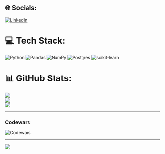 
## 🌐 Socials:
[![LinkedIn](https://img.shields.io/badge/LinkedIn-%230077B5.svg?logo=linkedin&logoColor=white)](https://linkedin.com/in/cameron-peace) 

# 💻 Tech Stack:
![Python](https://img.shields.io/badge/python-3670A0?style=for-the-badge&logo=python&logoColor=ffdd54) ![Pandas](https://img.shields.io/badge/pandas-%23150458.svg?style=for-the-badge&logo=pandas&logoColor=white) ![NumPy](https://img.shields.io/badge/numpy-%23013243.svg?style=for-the-badge&logo=numpy&logoColor=white) ![Postgres](https://img.shields.io/badge/postgres-%23316192.svg?style=for-the-badge&logo=postgresql&logoColor=white) 	![scikit-learn](https://img.shields.io/badge/scikit--learn-%23F7931E.svg?style=for-the-badge&logo=scikit-learn&logoColor=white)
# 📊 GitHub Stats:
![](https://github-readme-stats.vercel.app/api?username=CRPeace&theme=dark&hide_border=false&include_all_commits=false&count_private=false)<br/>
![](https://github-readme-streak-stats.herokuapp.com/?user=CRPeace&theme=dark&hide_border=false)<br/>
![](https://github-readme-stats.vercel.app/api/top-langs/?username=CRPeace&theme=dark&hide_border=false&include_all_commits=false&count_private=false&layout=compact)

---
### Codewars
![Codewars](https://www.codewars.com/users/CRyan/badges/large)

---
[![](https://visitcount.itsvg.in/api?id=CRPeace&icon=0&color=0)](https://visitcount.itsvg.in)

<!-- Proudly created with GPRM ( https://gprm.itsvg.in ) -->
